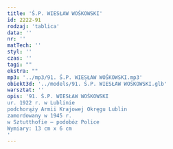 ```yaml
---
title: 'Ś.P. WIESŁAW WOŚKOWSKI'
id: 2222-91
rodzaj: 'tablica'
data: ''
nr: ''
matTech: ''
styl: ''
czas: ''
tagi: ""
ekstra: ""
mp3: '../mp3/91. Ś.P. WIESŁAW WOŚKOWSKI.mp3'
obiekt3d: '../models/91. Ś.P. WIESŁAW WOŚKOWSKI.glb'
warsztat: ''
opis: '91. Ś.P. WIESŁAW WOŚKOWSKI
ur. 1922 r. w Lublinie
podchorąży Armii Krajowej Okręgu Lublin
zamordowany w 1945 r.
w Sztutthofie – podobóz Police
Wymiary: 13 cm x 6 cm
'
---
```


